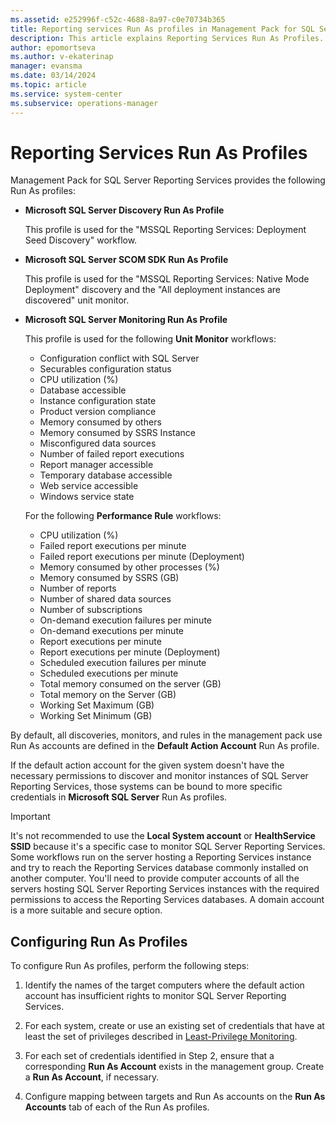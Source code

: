 ```yaml
---
ms.assetid: e252996f-c52c-4688-8a97-c0e70734b365
title: Reporting services Run As profiles in Management Pack for SQL Server Reporting Services
description: This article explains Reporting Services Run As Profiles.
author: epomortseva
ms.author: v-ekaterinap
manager: evansma
ms.date: 03/14/2024
ms.topic: article
ms.service: system-center
ms.subservice: operations-manager
---
```


# Reporting Services Run As Profiles

Management Pack for SQL Server Reporting Services provides the following Run As profiles:

- **Microsoft SQL Server Discovery Run As Profile**

    This profile is used for the "MSSQL Reporting Services: Deployment Seed Discovery" workflow.

- **Microsoft SQL Server SCOM SDK Run As Profile**

    This profile is used for the "MSSQL Reporting Services: Native Mode Deployment" discovery and the "All deployment instances are discovered" unit monitor.

- **Microsoft SQL Server Monitoring Run As Profile**

    This profile is used for the following **Unit Monitor** workflows:

    - Configuration conflict with SQL Server
    - Securables configuration status
    - CPU utilization (%)
    - Database accessible
    - Instance configuration state
    - Product version compliance
    - Memory consumed by others
    - Memory consumed by SSRS Instance
    - Misconfigured data sources
    - Number of failed report executions
    - Report manager accessible
    - Temporary database accessible
    - Web service accessible
    - Windows service state

    For the following **Performance Rule** workflows:

    - CPU utilization (%)
    - Failed report executions per minute
    - Failed report executions per minute (Deployment)
    - Memory consumed by other processes (%)
    - Memory consumed by SSRS (GB)
    - Number of reports
    - Number of shared data sources
    - Number of subscriptions
    - On-demand execution failures per minute
    - On-demand executions per minute
    - Report executions per minute
    - Report executions per minute (Deployment)
    - Scheduled execution failures per minute
    - Scheduled executions per minute
    - Total memory consumed on the server (GB)
    - Total memory on the Server (GB)
    - Working Set Maximum (GB)
    - Working Set Minimum (GB)

By default, all discoveries, monitors, and rules in the management pack use Run As accounts are defined in the **Default Action Account** Run As profile.

If the default action account for the given system doesn't have the necessary permissions to discover and monitor instances of SQL Server Reporting Services, those systems can be bound to more specific credentials in **Microsoft SQL Server** Run As profiles.

> [!IMPORTANT]
> It's not recommended to use the **Local System account** or **HealthService SSID** because it's a specific case to monitor SQL Server Reporting Services. Some workflows run on the server hosting a Reporting Services instance and try to reach the Reporting Services database commonly installed on another computer. You'll need to provide computer accounts of all the servers hosting SQL Server Reporting Services instances with the required permissions to access the Reporting Services databases. A domain account is a more suitable and secure option.

## Configuring Run As Profiles

To configure Run As profiles, perform the following steps:

1. Identify the names of the target computers where the default action account has insufficient rights to monitor SQL Server Reporting Services.

2. For each system, create or use an existing set of credentials that have at least the set of privileges described in [Least-Privilege Monitoring](reporting-services-management-pack-least-privilege-monitoring.md).

3. For each set of credentials identified in Step 2, ensure that a corresponding **Run As Account** exists in the management group. Create a **Run As Account**, if necessary.

4. Configure mapping between targets and Run As accounts on the **Run As Accounts** tab of each of the Run As profiles.
